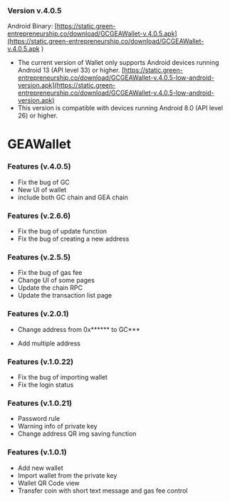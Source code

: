 ### Version v.4.0.5
Android Binary:
[https://static.green-entrepreneurship.co/download/GCGEAWallet-v.4.0.5.apk](https://static.green-entrepreneurship.co/download/GCGEAWallet-v.4.0.5.apk )
- The current version of Wallet only supports Android devices running Android 13 (API level 33) or higher.
[https://static.green-entrepreneurship.co/download/GCGEAWallet-v.4.0.5-low-android-version.apk](https://static.green-entrepreneurship.co/download/GCGEAWallet-v.4.0.5-low-android-version.apk)
- This version is compatible with devices running Android 8.0 (API level 26) or higher.
# GEAWallet
### Features (v.4.0.5)
- Fix the bug of GC
- New UI of wallet
- include both GC chain and GEA chain

### Features (v.2.6.6)
- Fix the bug of update function
- Fix the bug of creating a new address

### Features (v.2.5.5)
- Fix the bug of gas fee
- Change UI of some pages
- Update the chain RPC
- Update the transaction list page   

### Features (v.2.0.1)
- Change address from 0x****** to GC***

- Add multiple address 

### Features (v.1.0.22)
- Fix the bug of importing wallet
- Fix the login status 

### Features (v.1.0.21)
- Password rule
- Warning info of private key
- Change address QR img saving function

### Features (v.1.0.1)
- Add new wallet
- Import wallet from the private key
- Wallet QR Code view
- Transfer coin with short text message and gas fee control
